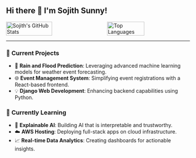 ## Hi there 👋 I'm Sojith Sunny!

<div style="display: flex; justify-content: space-between;">
  <img src="https://github-readme-stats.vercel.app/api?username=sojith29034&show_icons=true&theme=radical" alt="Sojith's GitHub Stats" style="width: 50%;"/>
  <img src="https://github-readme-stats.vercel.app/api/top-langs/?username=sojith29034&layout=compact&theme=radical&hide_progress=true" alt="Top Languages" style="width: 45%;"/>
</div>

---

### 🔭 **Current Projects**
- 🚀 **Rain and Flood Prediction**: Leveraging advanced machine learning models for weather event forecasting.
- 🌐 **Event Management System**: Simplifying event registrations with a React-based frontend.
- 💡 **Django Web Development**: Enhancing backend capabilities using Python.

### 🌱 **Currently Learning**
- 🧠 **Explainable AI**: Building AI that is interpretable and trustworthy.
- ☁️ **AWS Hosting**: Deploying full-stack apps on cloud infrastructure.
- 📈 **Real-time Data Analytics**: Creating dashboards for actionable insights.
